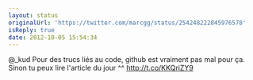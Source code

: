 ```yaml
---
layout: status
originalUrl: 'https://twitter.com/marcgg/status/254248222845976578'
isReply: true
date: 2012-10-05 15:54:34
---
```


@_kud Pour des trucs liés au code, github est vraiment pas mal pour ça. Sinon tu peux lire l'article du jour ^^ http://t.co/KKQriZY9
